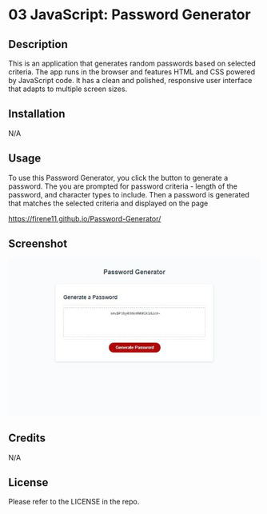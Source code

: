 # 03 JavaScript: Password Generator
 
## Description
This is an application that generates random passwords based on selected criteria. The app runs in the browser and features HTML and CSS powered by JavaScript code. It has a clean and polished, responsive user interface that adapts to multiple screen sizes.

## Installation
N/A

## Usage
To use this Password Generator, you click the button to generate a password. The you are prompted for password criteria - length of the password, and character types to include. Then a password is generated that matches the selected criteria and displayed on the page

https://firene11.github.io/Password-Generator/

## Screenshot

![03-Screenshot.jpg](https://github.com/Firene11/Password-Generator/blob/main/03-Screenshot.jpg?raw=true)



## Credits
N/A

## License
Please refer to the LICENSE in the repo.
